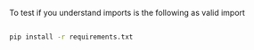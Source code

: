 To test if you understand imports is the following as valid import

```bash
 
pip install -r requirements.txt
 
```